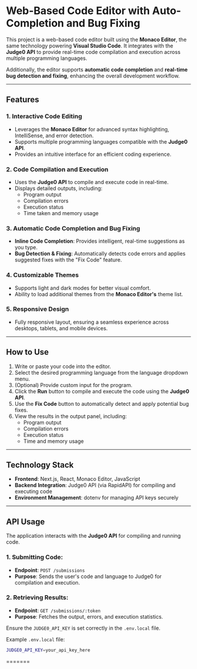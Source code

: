 
# Web-Based Code Editor with Auto-Completion and Bug Fixing

This project is a web-based code editor built using the **Monaco Editor**, the same technology powering **Visual Studio Code**. It integrates with the **Judge0 API** to provide real-time code compilation and execution across multiple programming languages. 

Additionally, the editor supports **automatic code completion** and **real-time bug detection and fixing**, enhancing the overall development workflow.

---

## Features

### 1. Interactive Code Editing
- Leverages the **Monaco Editor** for advanced syntax highlighting, IntelliSense, and error detection.
- Supports multiple programming languages compatible with the **Judge0 API**.
- Provides an intuitive interface for an efficient coding experience.

### 2. Code Compilation and Execution
- Uses the **Judge0 API** to compile and execute code in real-time.
- Displays detailed outputs, including:
  - Program output
  - Compilation errors
  - Execution status
  - Time taken and memory usage

### 3. Automatic Code Completion and Bug Fixing
- **Inline Code Completion**: Provides intelligent, real-time suggestions as you type.
- **Bug Detection & Fixing**: Automatically detects code errors and applies suggested fixes with the "Fix Code" feature.
  
### 4. Customizable Themes
- Supports light and dark modes for better visual comfort.
- Ability to load additional themes from the **Monaco Editor's** theme list.

### 5. Responsive Design
- Fully responsive layout, ensuring a seamless experience across desktops, tablets, and mobile devices.

---

## How to Use

1. Write or paste your code into the editor.
2. Select the desired programming language from the language dropdown menu.
3. (Optional) Provide custom input for the program.
4. Click the **Run** button to compile and execute the code using the **Judge0 API**.
5. Use the **Fix Code** button to automatically detect and apply potential bug fixes.
6. View the results in the output panel, including:
   - Program output
   - Compilation errors
   - Execution status
   - Time and memory usage

---

## Technology Stack

- **Frontend**: Next.js, React, Monaco Editor, JavaScript
- **Backend Integration**: Judge0 API (via RapidAPI) for compiling and executing code
- **Environment Management**: dotenv for managing API keys securely

---

## API Usage

The application interacts with the **Judge0 API** for compiling and running code.

### 1. Submitting Code:
- **Endpoint**: `POST /submissions`
- **Purpose**: Sends the user's code and language to Judge0 for compilation and execution.

### 2. Retrieving Results:
- **Endpoint**: `GET /submissions/:token`
- **Purpose**: Fetches the output, errors, and execution statistics.

Ensure the `JUDGE0_API_KEY` is set correctly in the `.env.local` file.

Example `.env.local` file:

```bash
JUDGE0_API_KEY=your_api_key_here
```
=======
